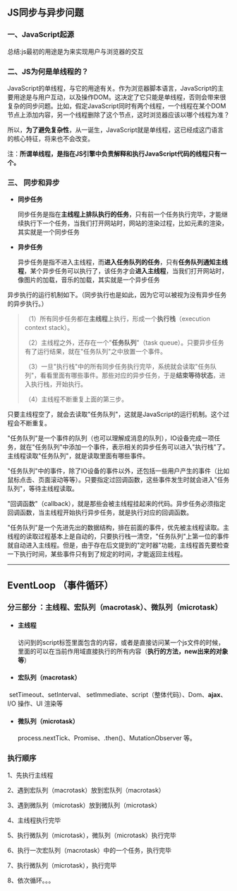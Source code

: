 ## JS同步与异步问题

### 一、JavaScript起源

总结:js最初的用途是为来实现用户与浏览器的交互

### 二、JS为何是单线程的？

JavaScript的单线程，与它的用途有关。作为浏览器脚本语言，JavaScript的主要用途是与用户互动，以及操作DOM。这决定了它只能是单线程，否则会带来很复杂的同步问题。比如，假定JavaScript同时有两个线程，一个线程在某个DOM节点上添加内容，另一个线程删除了这个节点，这时浏览器应该以哪个线程为准？

所以，**为了避免复杂性**，从一诞生，JavaScript就是单线程，这已经成这门语言的核心特征，将来也不会改变。

注：**所谓单线程，是指在JS引擎中负责解释和执行JavaScript代码的线程只有一个。**

### 三、 同步和异步

- **同步任务**

  同步任务是指在**主线程上排队执行的任务**，只有前一个任务执行完毕，才能继续执行下一个任务，当我们打开网站时，网站的渲染过程，比如元素的渲染，其实就是一个同步任务

- **异步任务**

  异步任务是指不进入主线程，而**进入任务队列的任务**，只有**任务队列通知主线程**，某个异步任务可以执行了，该任务才会**进入主线程**，当我们打开网站时，像图片的加载，音乐的加载，其实就是一个异步任务

异步执行的运行机制如下。（同步执行也是如此，因为它可以被视为没有异步任务的异步执行。）

> （1）所有同步任务都在**主线程**上执行，形成一个**执行栈**（execution context stack）。
>
> （2）主线程之外，还存在一个"**任务队列**"（task queue）。只要异步任务有了运行结果，就在"任务队列"之中放置一个事件。
>
> （3）一旦"执行栈"中的所有同步任务执行完毕，系统就会读取"任务队列"，看看里面有哪些事件。那些对应的异步任务，于是**结束等待状态**，进入执行栈，开始执行。
>
> （4）主线程不断重复上面的第三步。

只要主线程空了，就会去读取"任务队列"，这就是JavaScript的运行机制。这个过程会不断重复。

"任务队列"是一个事件的队列（也可以理解成消息的队列），IO设备完成一项任务，就在"任务队列"中添加一个事件，表示相关的异步任务可以进入"执行栈"了。主线程读取"任务队列"，就是读取里面有哪些事件。

"任务队列"中的事件，除了IO设备的事件以外，还包括一些用户产生的事件（比如鼠标点击、页面滚动等等）。只要指定过回调函数，这些事件发生时就会进入"任务队列"，等待主线程读取。

"回调函数"（callback），就是那些会被主线程挂起来的代码。异步任务必须指定回调函数，当主线程开始执行异步任务，就是执行对应的回调函数。

"任务队列"是一个先进先出的数据结构，排在前面的事件，优先被主线程读取。主线程的读取过程基本上是自动的，只要执行栈一清空，"任务队列"上第一位的事件就自动进入主线程。但是，由于存在后文提到的"定时器"功能，主线程首先要检查一下执行时间，某些事件只有到了规定的时间，才能返回主线程。

------

##  EventLoop （事件循环）

### 分三部分 ：主线程、宏队列（macrotask）、微队列（microtask）

- #### 主线程

  访问到的script标签里面包含的内容，或者是直接访问某一个js文件的时候，里面的可以在当前作用域直接执行的所有内容（**执行的方法，new出来的对象等**）

- #### 宏队列（macrotask）

​       setTimeout、setInterval、 setImmediate、script（整体代码）、Dom、**ajax**、 I/O 操作、UI 渲染等

- #### 微队列（microtask）

  process.nextTick、Promise、.then()、MutationObserver 等。

###  执行顺序

1、先执行主线程

2、遇到宏队列（macrotask）放到宏队列（macrotask）

3、遇到微队列（microtask）放到微队列（microtask）

4、主线程执行完毕

5、执行微队列（microtask），微队列（microtask）执行完毕

6、执行一次宏队列（macrotask）中的一个任务，执行完毕

7、执行微队列（microtask），执行完毕

8、依次循环。。。